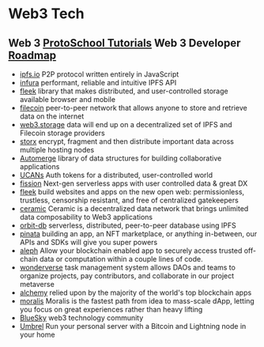 # Web3 Tech

## Web 3 [ProtoSchool Tutorials](https://proto.school/) Web 3 Developer [Roadmap](https://github.com/OffcierCia/DeFi-Developer-Road-Map)
* [ipfs.io](https://js.ipfs.io/) P2P protocol written entirely in JavaScript
* [infura](https://infura.io/product/ipfs) performant, reliable and intuitive IPFS API
* [fleek](https://fleek.co/space-sdk/) library that makes distributed, and user-controlled storage available browser and mobile
* [filecoin](https://docs.filecoin.io/store/) peer-to-peer network that allows anyone to store and retrieve data on the internet
* [web3.storage](https://web3.storage/) data will end up on a decentralized set of IPFS and Filecoin storage providers
* [storx](https://www.storx.tech/) encrypt, fragment and then distribute important data across multiple hosting nodes
* [Automerge](https://automerge.org/) library of data structures for building collaborative applications
* [UCANs](https://github.com/ucan-wg/ts-ucan) Auth tokens for a distributed, user-controlled world
* [fission](https://github.com/fission-suite) Next-gen serverless apps with user controlled data & great DX
* [fleek](https://fleek.co/) build websites and apps on the new open web: permissionless, trustless, censorship resistant, and free of centralized gatekeepers
* [ceramic](https://ceramic.network/) Ceramic is a decentralized data network that brings unlimited data composability to Web3 applications
* [orbit-db](https://github.com/orbitdb/orbit-db) serverless, distributed, peer-to-peer database using IPFS
* [pinata](https://www.pinata.cloud/) building an app, an NFT marketplace, or anything in-between, our APIs and SDKs will give you super powers
* [aleph](https://aleph.im/#/) Allow your blockchain enabled app to securely access trusted off-chain data or computation within a couple lines of code.
* [wonderverse](https://www.wonderverse.xyz/) task management system allows DAOs and teams to organize projects, pay contributors, and collaborate in our project metaverse
* [alchemy](https://www.alchemy.com/) relied upon by the majority of the world's top blockchain apps
* [moralis](https://moralis.io/) Moralis is the fastest path from idea to mass-scale dApp, letting you focus on great experiences rather than heavy lifting
* [BlueSky](https://blueskycommunity.net/) web3 technology community
* [Umbrel](https://getumbrel.com/) Run your personal server with a Bitcoin and Lightning node in your home
